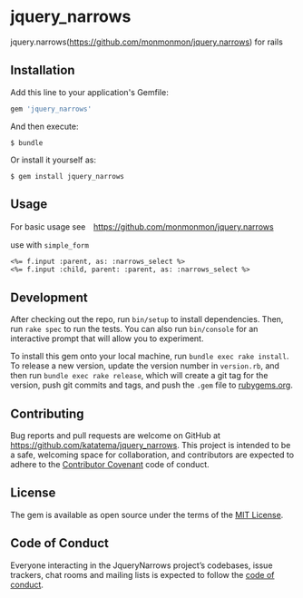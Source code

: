 # jquery_narrows

jquery.narrows(https://github.com/monmonmon/jquery.narrows) for rails

## Installation

Add this line to your application's Gemfile:

```ruby
gem 'jquery_narrows'
```

And then execute:

    $ bundle

Or install it yourself as:

    $ gem install jquery_narrows

## Usage

For basic usage see　https://github.com/monmonmon/jquery.narrows

use with `simple_form`

```erb
<%= f.input :parent, as: :narrows_select %>
<%= f.input :child, parent: :parent, as: :narrows_select %>
```

## Development

After checking out the repo, run `bin/setup` to install dependencies. Then, run `rake spec` to run the tests. You can also run `bin/console` for an interactive prompt that will allow you to experiment.

To install this gem onto your local machine, run `bundle exec rake install`. To release a new version, update the version number in `version.rb`, and then run `bundle exec rake release`, which will create a git tag for the version, push git commits and tags, and push the `.gem` file to [rubygems.org](https://rubygems.org).

## Contributing

Bug reports and pull requests are welcome on GitHub at https://github.com/katatema/jquery_narrows. This project is intended to be a safe, welcoming space for collaboration, and contributors are expected to adhere to the [Contributor Covenant](http://contributor-covenant.org) code of conduct.

## License

The gem is available as open source under the terms of the [MIT License](https://opensource.org/licenses/MIT).

## Code of Conduct

Everyone interacting in the JqueryNarrows project’s codebases, issue trackers, chat rooms and mailing lists is expected to follow the [code of conduct](https://github.com/katatema/jquery_narrows/blob/master/CODE_OF_CONDUCT.md).

